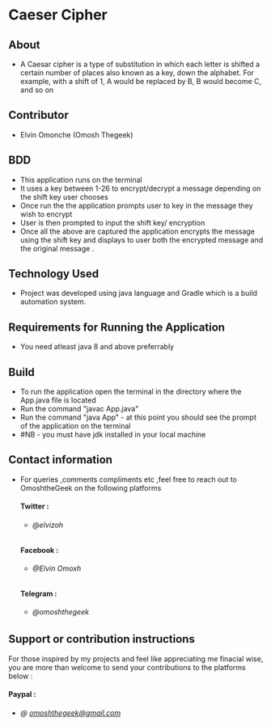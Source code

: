 # Caeser Cipher

## About 
- A Caesar cipher is a type of substitution in which each letter is shifted a certain number of places also known as a key, down the alphabet.  For example, with a shift of 1, A would be replaced by B, B would become C, and so on

## Contributor
- Elvin Omonche (Omosh Thegeek)

## BDD
- This application runs on the terminal
- It uses a key between 1-26 to encrypt/decrypt a message depending on the shift key user chooses
- Once run the the application prompts user to key in the message they wish to encrypt
- User is then prompted to input the shift key/ encryption 
- Once all the above are captured the application encrypts the message using the shift key and displays to user both the encrypted message and the original message .


## Technology Used 
 - Project was developed using java language and Gradle which is a build automation system.

## Requirements for  Running the Application
- You need atleast java 8 and above preferrably





## Build

- To run the application open the terminal in the directory where the App.java file is located
- Run the command "javac App.java"
- Run the command "java App" - at this point you should see the prompt of the application on the terminal
- #NB - you must have jdk installed in your local machine 


## Contact information
 - For queries ,comments compliments etc ,feel free to reach out to OmoshtheGeek on the following platforms
    #### Twitter :
    * ###### @elvizoh

    #### Facebook :
    * ###### @Elvin Omoxh

    #### Telegram :
    * ###### @omoshthegeek

## Support or contribution instructions
For those inspired by my projects and feel like appreciating me finacial wise, you are more than welcome to send your contributions to the platforms below :
 #### Paypal :
* ###### @ omoshthegeek@gmail.com
